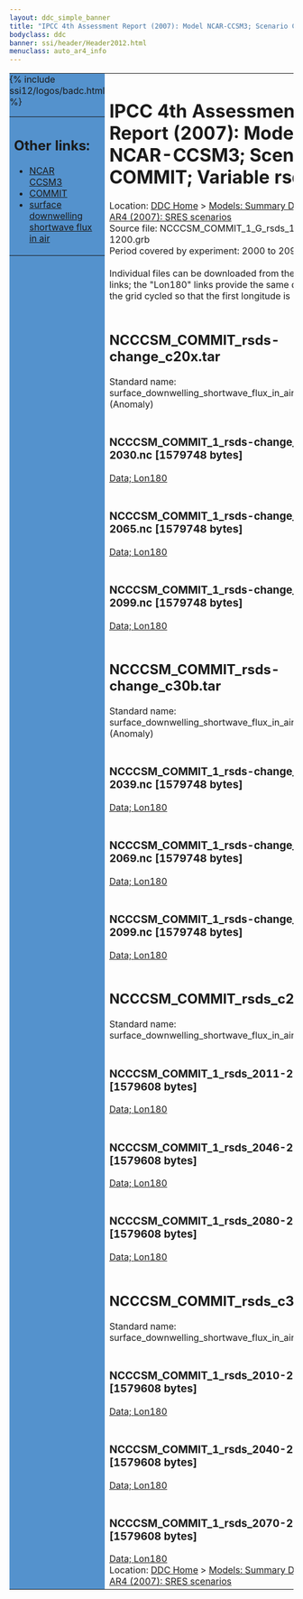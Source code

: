 ```yaml
---
layout: ddc_simple_banner
title: "IPCC 4th Assessment Report (2007): Model NCAR-CCSM3; Scenario COMMIT; Variable rsds"
bodyclass: ddc
banner: ssi/header/Header2012.html
menuclass: auto_ar4_info
---
```



<table width="100%" border="0" cellspacing="0" cellpadding="0" style="border-collapse: collapse;">
<tr style="margin:0;padding:0;border:0;">
<td style="margin:0;padding:0;border:0;height:1pt;width:150pt;background:#5492CD;" valign="top" >

<div id="lh-col2" class="auto_ar4_info">
<table class="menumain" bgcolor="#5492CD" cellspacing="0" width="100%" border="0">
<tr><td>
<h2> Other links:</h2>
<ul>
<li><a href="/auto/ar4/model-NCAR-CCSM3.html">NCAR<br/>CCSM3</a></li>
<li><a href="/auto/ar4/scenario-COMMIT.html">COMMIT</a></li>
<li><a href="/auto/ar4/var-surface_downwelling_shortwave_flux_in_air.html">surface downwelling<br/> shortwave flux in air</a></li>
</ul>
</td></tr>
{% include ssi12/logos/badc.html %}
</table>
</div>
</td>
<td><h1>IPCC 4th Assessment Report (2007): Model NCAR-CCSM3; Scenario COMMIT; Variable rsds</h1>

<!-- Breadcrumb1 -->
<div id="breadcrumb1" align="left">
Location: <a href="/index.html">DDC Home</a> > <a href="/sim/gcm_clim/">Models: Summary Data</a>
> <a href="/sim/gcm_clim/SRES_AR4/index.html">AR4 (2007): SRES scenarios</a>
</div>
<!-- End of Breadcrumb1 -->Source file: NCCCSM_COMMIT_1_G_rsds_1-1200.grb
<br/>
Period covered by experiment: 2000 to 2099<br/>
<br/>Individual files can be downloaded from the "data" links; the "Lon180" links provide the same data
         with the grid cycled so that the first longitude is 180W<br/>
<br/><h2>NCCCSM_COMMIT_rsds-change_c20x.tar</h2>
Standard name: surface_downwelling_shortwave_flux_in_air (Anomaly)<br>
<br/><h3>NCCCSM_COMMIT_1_rsds-change_2011-2030.nc [1579748 bytes]</h3>
<a href="http://apps.ipcc-data.org/cgi-bin/downl/ar4_nc/rsds/NCCCSM_COMMIT_1_rsds-change_2011-2030.nc">Data; </a><a href="http://apps.ipcc-data.org/cgi-bin/downl/ar4_nc/rsds/NCCCSM_COMMIT_1_rsds-change_2011-2030.cyto180.nc"> Lon180</a><br/>
<br/><h3>NCCCSM_COMMIT_1_rsds-change_2046-2065.nc [1579748 bytes]</h3>
<a href="http://apps.ipcc-data.org/cgi-bin/downl/ar4_nc/rsds/NCCCSM_COMMIT_1_rsds-change_2046-2065.nc">Data; </a><a href="http://apps.ipcc-data.org/cgi-bin/downl/ar4_nc/rsds/NCCCSM_COMMIT_1_rsds-change_2046-2065.cyto180.nc"> Lon180</a><br/>
<br/><h3>NCCCSM_COMMIT_1_rsds-change_2080-2099.nc [1579748 bytes]</h3>
<a href="http://apps.ipcc-data.org/cgi-bin/downl/ar4_nc/rsds/NCCCSM_COMMIT_1_rsds-change_2080-2099.nc">Data; </a><a href="http://apps.ipcc-data.org/cgi-bin/downl/ar4_nc/rsds/NCCCSM_COMMIT_1_rsds-change_2080-2099.cyto180.nc"> Lon180</a><br/>
<br/><h2>NCCCSM_COMMIT_rsds-change_c30b.tar</h2>
Standard name: surface_downwelling_shortwave_flux_in_air (Anomaly)<br>
<br/><h3>NCCCSM_COMMIT_1_rsds-change_2010-2039.nc [1579748 bytes]</h3>
<a href="http://apps.ipcc-data.org/cgi-bin/downl/ar4_nc/rsds/NCCCSM_COMMIT_1_rsds-change_2010-2039.nc">Data; </a><a href="http://apps.ipcc-data.org/cgi-bin/downl/ar4_nc/rsds/NCCCSM_COMMIT_1_rsds-change_2010-2039.cyto180.nc"> Lon180</a><br/>
<br/><h3>NCCCSM_COMMIT_1_rsds-change_2040-2069.nc [1579748 bytes]</h3>
<a href="http://apps.ipcc-data.org/cgi-bin/downl/ar4_nc/rsds/NCCCSM_COMMIT_1_rsds-change_2040-2069.nc">Data; </a><a href="http://apps.ipcc-data.org/cgi-bin/downl/ar4_nc/rsds/NCCCSM_COMMIT_1_rsds-change_2040-2069.cyto180.nc"> Lon180</a><br/>
<br/><h3>NCCCSM_COMMIT_1_rsds-change_2070-2099.nc [1579748 bytes]</h3>
<a href="http://apps.ipcc-data.org/cgi-bin/downl/ar4_nc/rsds/NCCCSM_COMMIT_1_rsds-change_2070-2099.nc">Data; </a><a href="http://apps.ipcc-data.org/cgi-bin/downl/ar4_nc/rsds/NCCCSM_COMMIT_1_rsds-change_2070-2099.cyto180.nc"> Lon180</a><br/>
<br/><h2>NCCCSM_COMMIT_rsds_c20x.tar</h2>
Standard name: surface_downwelling_shortwave_flux_in_air<br>
<br/><h3>NCCCSM_COMMIT_1_rsds_2011-2030.nc [1579608 bytes]</h3>
<a href="http://apps.ipcc-data.org/cgi-bin/downl/ar4_nc/rsds/NCCCSM_COMMIT_1_rsds_2011-2030.nc">Data; </a><a href="http://apps.ipcc-data.org/cgi-bin/downl/ar4_nc/rsds/NCCCSM_COMMIT_1_rsds_2011-2030.cyto180.nc"> Lon180</a><br/>
<br/><h3>NCCCSM_COMMIT_1_rsds_2046-2065.nc [1579608 bytes]</h3>
<a href="http://apps.ipcc-data.org/cgi-bin/downl/ar4_nc/rsds/NCCCSM_COMMIT_1_rsds_2046-2065.nc">Data; </a><a href="http://apps.ipcc-data.org/cgi-bin/downl/ar4_nc/rsds/NCCCSM_COMMIT_1_rsds_2046-2065.cyto180.nc"> Lon180</a><br/>
<br/><h3>NCCCSM_COMMIT_1_rsds_2080-2099.nc [1579608 bytes]</h3>
<a href="http://apps.ipcc-data.org/cgi-bin/downl/ar4_nc/rsds/NCCCSM_COMMIT_1_rsds_2080-2099.nc">Data; </a><a href="http://apps.ipcc-data.org/cgi-bin/downl/ar4_nc/rsds/NCCCSM_COMMIT_1_rsds_2080-2099.cyto180.nc"> Lon180</a><br/>
<br/><h2>NCCCSM_COMMIT_rsds_c30b.tar</h2>
Standard name: surface_downwelling_shortwave_flux_in_air<br>
<br/><h3>NCCCSM_COMMIT_1_rsds_2010-2039.nc [1579608 bytes]</h3>
<a href="http://apps.ipcc-data.org/cgi-bin/downl/ar4_nc/rsds/NCCCSM_COMMIT_1_rsds_2010-2039.nc">Data; </a><a href="http://apps.ipcc-data.org/cgi-bin/downl/ar4_nc/rsds/NCCCSM_COMMIT_1_rsds_2010-2039.cyto180.nc"> Lon180</a><br/>
<br/><h3>NCCCSM_COMMIT_1_rsds_2040-2069.nc [1579608 bytes]</h3>
<a href="http://apps.ipcc-data.org/cgi-bin/downl/ar4_nc/rsds/NCCCSM_COMMIT_1_rsds_2040-2069.nc">Data; </a><a href="http://apps.ipcc-data.org/cgi-bin/downl/ar4_nc/rsds/NCCCSM_COMMIT_1_rsds_2040-2069.cyto180.nc"> Lon180</a><br/>
<br/><h3>NCCCSM_COMMIT_1_rsds_2070-2099.nc [1579608 bytes]</h3>
<a href="http://apps.ipcc-data.org/cgi-bin/downl/ar4_nc/rsds/NCCCSM_COMMIT_1_rsds_2070-2099.nc">Data; </a><a href="http://apps.ipcc-data.org/cgi-bin/downl/ar4_nc/rsds/NCCCSM_COMMIT_1_rsds_2070-2099.cyto180.nc"> Lon180</a><br/>
<!-- Breadcrumb2 -->
<div id="breadcrumb2" align="left">
Location: <a href="/index.html">DDC Home</a> > <a href="/sim/gcm_clim/">Models: Summary Data</a>
> <a href="/sim/gcm_clim/SRES_AR4/index.html">AR4 (2007): SRES scenarios</a>
</div>
<!-- End of Breadcrumb2 --></td></tr></table>
